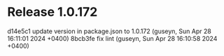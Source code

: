 # Release 1.0.172

d14e5c1 update version in package.json to 1.0.172 (guseyn, Sun Apr 28 16:11:01 2024 +0400)
8bcb3fe fix lint (guseyn, Sun Apr 28 16:10:58 2024 +0400)
